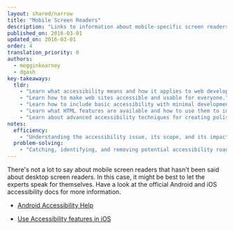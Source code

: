 ```yaml
---
layout: shared/narrow
title: "Mobile Screen Readers"
description: "Links to information about mobile-specific screen readers"
published_on: 2016-03-01
updated_on: 2016-03-01
order: 4
translation_priority: 0
authors:
  - megginkearney
  - dgash
key-takeaways:
  tldr: 
    - "Learn what accessibility means and how it applies to web development."
    - "Learn how to make web sites accessible and usable for everyone."
    - "Learn how to include basic accessibility with minimal development impace."
    - "Learn what HTML features are available and how to use them to improve accessibility."
    - "Learn about advanced accessibility techniques for creating polished accessibility experiences."
notes:
  efficiency:
    - "Understanding the accessibility issue, its scope, and its impact can make you a better web developer."
  problem-solving:
    - "Catching, identifying, and removing potential accessibility roadblocks before they happen can improve your development process and reduce maintenance requirements."
---
```


There's not a lot to say about mobile screen readers that hasn't been said about desktop screen readers. In this case, it might be best to let the experts speak for themselves. Have a look at the official Android and iOS accessibility docs for more information.

 - [Android Accessibility Help](https://support.google.com/accessibility/android/answer/6007100?hl=en)

 - [Use Accessibility features in iOS ](https://support.apple.com/en-us/HT204390)

